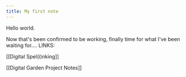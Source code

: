 ```yaml
---
title: My first note
---
```

Hello world. 

Now that's been confirmed to be working, finally time for what I've been waiting for.... LINKS:

[[Digital Spel(i)nking]]

[[Digital Garden Project Notes]]

